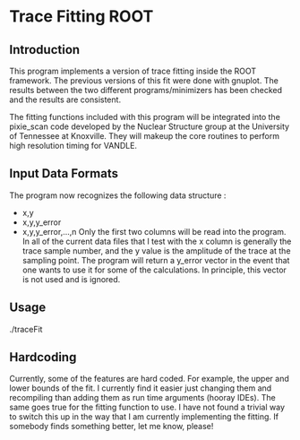 Trace Fitting ROOT
==================
Introduction
------------
This program implements a version of trace fitting inside the ROOT framework.
The previous versions of this fit were done with gnuplot. The results between
the two different programs/minimizers has been checked and the results are
consistent.

The fitting functions included with this program will be integrated into the
pixie_scan code developed by the Nuclear Structure group at the University of
Tennessee at Knoxville. They will makeup the core routines to perform high
resolution timing for VANDLE.

Input Data Formats
------------------
The program now recognizes the following data structure :
 * x,y
 * x,y,y_error
 * x,y,y_error,...,n
 Only the first two columns will be read into the program. In all of the current
 data files that I test with the x column is generally the trace sample number,
 and the y value is the amplitude of the trace at the sampling point. The
 program will return a y_error vector in the event that one wants to use it for
 some of the calculations. In principle, this vector is not used and is
 ignored.

 Usage
 -----
 ./traceFit <dataFile>

 Hardcoding
 ----------
 Currently, some of the features are hard coded. For example, the upper and
 lower bounds of the fit. I currently find it easier just changing them and
 recompiling than adding them as run time arguments (hooray IDEs). The same goes
 true for the fitting function to use. I have not found a trivial way to switch
 this up in the way that I am currently implementing the fitting. If somebody
 finds something better, let me know, please!
